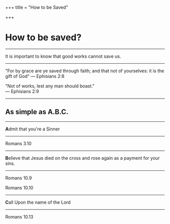 +++
title = "How to be Saved"


+++

# How to be saved?

---

It is important to know that good works cannot save us.

---

"For by grace are ye saved through faith; and that not of yourselves: it is the gift of God"
— Ephisians 2:8

"Not of works, lest any man should boast."  
— Ephisians 2:9


---

## As simple as A.B.C.

---

**A**dmit that you're a Sinner

---

Romans 3.10

---

**B**elieve that Jesus died on the cross and rose again as a payment for your sins.

---

Romans 10.9

Romans 10.10

---

**C**all Upon the name of the Lord

---

Romans 10.13
